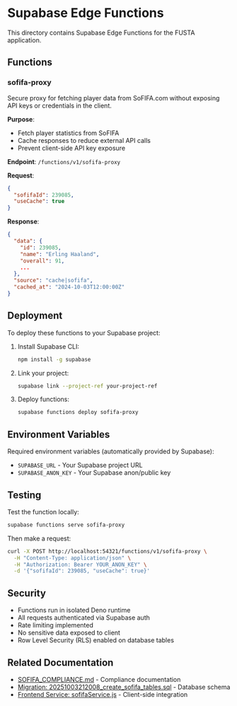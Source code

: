 # Supabase Edge Functions

This directory contains Supabase Edge Functions for the FUSTA application.

## Functions

### sofifa-proxy

Secure proxy for fetching player data from SoFIFA.com without exposing API keys or credentials in the client.

**Purpose**: 
- Fetch player statistics from SoFIFA
- Cache responses to reduce external API calls
- Prevent client-side API key exposure

**Endpoint**: `/functions/v1/sofifa-proxy`

**Request**:
```json
{
  "sofifaId": 239085,
  "useCache": true
}
```

**Response**:
```json
{
  "data": {
    "id": 239085,
    "name": "Erling Haaland",
    "overall": 91,
    ...
  },
  "source": "cache|sofifa",
  "cached_at": "2024-10-03T12:00:00Z"
}
```

## Deployment

To deploy these functions to your Supabase project:

1. Install Supabase CLI:
   ```bash
   npm install -g supabase
   ```

2. Link your project:
   ```bash
   supabase link --project-ref your-project-ref
   ```

3. Deploy functions:
   ```bash
   supabase functions deploy sofifa-proxy
   ```

## Environment Variables

Required environment variables (automatically provided by Supabase):
- `SUPABASE_URL` - Your Supabase project URL
- `SUPABASE_ANON_KEY` - Your Supabase anon/public key

## Testing

Test the function locally:

```bash
supabase functions serve sofifa-proxy
```

Then make a request:

```bash
curl -X POST http://localhost:54321/functions/v1/sofifa-proxy \
  -H "Content-Type: application/json" \
  -H "Authorization: Bearer YOUR_ANON_KEY" \
  -d '{"sofifaId": 239085, "useCache": true}'
```

## Security

- Functions run in isolated Deno runtime
- All requests authenticated via Supabase auth
- Rate limiting implemented
- No sensitive data exposed to client
- Row Level Security (RLS) enabled on database tables

## Related Documentation

- [SOFIFA_COMPLIANCE.md](../SOFIFA_COMPLIANCE.md) - Compliance documentation
- [Migration: 20251003212008_create_sofifa_tables.sql](../supabase/migrations/) - Database schema
- [Frontend Service: sofifaService.js](../src/services/sofifaService.js) - Client-side integration
